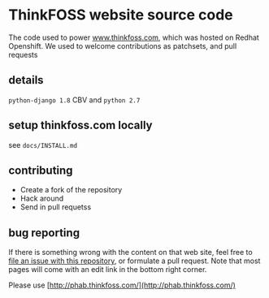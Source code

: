 # ThinkFOSS website source code

The code used to power www.thinkfoss.com, which was hosted on Redhat Openshift. We used to welcome contributions as patchsets, 
and pull requests 

## details
`python-django 1.8` CBV  and 
`python 2.7` 

## setup thinkfoss.com locally 
see `docs/INSTALL.md`


## contributing 
* Create a fork of the repository 
* Hack around 
* Send in pull requetss 

## bug reporting 
If there is something wrong with the content on that web site,
feel free to
[file an issue with this repository](https://github.com/thinkfoss/website/issues),
or formulate a pull request.
Note that most pages will come with an edit link in the bottom right corner.

Please use [http://phab.thinkfoss.com/](http://phab.thinkfoss.com/)
